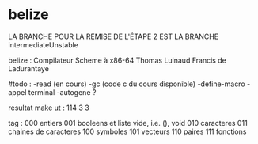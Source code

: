 # belize
LA BRANCHE POUR LA REMISE DE L'ÉTAPE 2 EST LA BRANCHE intermediateUnstable

belize : Compilateur Scheme à x86-64
Thomas Luinaud
Francis de Ladurantaye

#todo :
-read (en cours)
-gc (code c du cours disponible)
-define-macro
-appel terminal
-autogene ?

resultat make ut :
114 3 3


tag :
000 entiers
001 booleens et liste vide, i.e. (), void
010 caracteres
011 chaines de caracteres
100 symboles
101 vecteurs
110 paires
111 fonctions